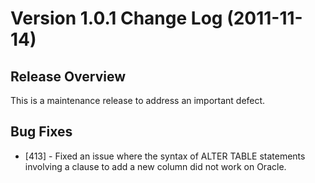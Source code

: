 # Version 1.0.1 Change Log (2011-11-14)

## Release Overview

This is a maintenance release to address an important defect.

## Bug Fixes

* [413] - Fixed an issue where the syntax of ALTER TABLE statements involving a clause to add a new column did not work on Oracle.
